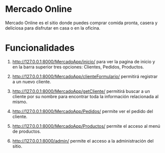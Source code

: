 # Mercado Online

Mercado Online es el sitio donde puedes comprar comida pronta, casera y deliciosa para disfrutar en casa o en la oficina.

# Funcionalidades

1. http://127.0.0.1:8000/MercadoApp/inicio/ para ver la pagina de inicio y en la barra superior tres opciones: Clientes, Pedidos, Productos.

2. http://127.0.0.1:8000/MercadoApp/clienteFormulario/ permitirá registrar a un nuevo cliente.

3. http://127.0.0.1:8000/MercadoApp/getCliente/ permitirá buscar a un cliente por su nombre para encontrar toda la información relacionada al mismo.

4. http://127.0.0.1:8000/MercadoApp/Pedidos/ permite ver el pedido del cliente.

5. http://127.0.0.1:8000/MercadoApp/Productos/ permite el acceso al menú de productos.

6. http://127.0.0.1:8000/admin/ permite el acceso a la administración del sitio.

